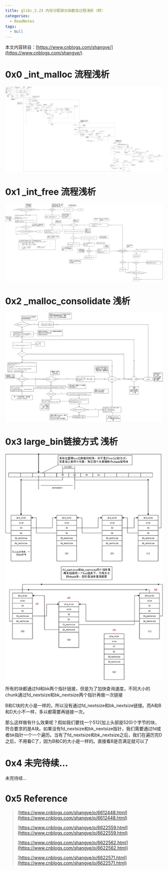```yaml
---
title: glibc_2.23 内存分配部分函数及过程浅析（转）
categories:
  - ReadNotes
tags:
  - Null
---
```


本文内容转自：[https://www.cnblogs.com/shangye/](https://www.cnblogs.com/shangye/)



# 0x0 _int_malloc 流程浅析

![int_malloc_](/image/2019-01-16-glibc_2.23_malloc_ReadingNotes/int_malloc.jpg)



# 0x1 _int_free 流程浅析

![int_free_](/image/2019-01-16-glibc_2.23_malloc_ReadingNotes/int_free.jpg)



# 0x2 _malloc_consolidate 浅析

![malloc_consolidate](/image/2019-01-16-glibc_2.23_malloc_ReadingNotes/malloc_consolidate.jpg)



# 0x3 large_bin链接方式 浅析

![_large_bin](/image/2019-01-16-glibc_2.23_malloc_ReadingNotes/large_bin.jpg)

所有的块都通过fd和bk两个指针链接，但是为了加快查询速度，不同大小的chunk通过fd_nextsize和bk_nextsize两个指针再做一次链接

B和C块的大小是一样的，所以没有通过fd_nextsize和bk_nextsize链接。而A和B和D大小不一样，多以都需要再链接一次。

那么这样做有什么效果呢？假如我们要找一个512(加上头部是520)个字节的块，符合要求的是A块。如果没有fd_nextsize和bk_nextsize指针，我们需要通过fd或者bk指针一个一个遍历。当有了fd_nextsize和bk_nextsize之后，我们在遍历完D之后，不用看C了，因为B和C的大小是一样的。直接看B是否满足就可以了



# 0x4 未完待续…

未完待续…



# 0x5 Reference

> [https://www.cnblogs.com/shangye/p/6612448.html](https://www.cnblogs.com/shangye/p/6612448.html)
>
> [https://www.cnblogs.com/shangye/p/6622559.html](https://www.cnblogs.com/shangye/p/6622559.html)
>
> [https://www.cnblogs.com/shangye/p/6622562.html](https://www.cnblogs.com/shangye/p/6622562.html)
>
> [https://www.cnblogs.com/shangye/p/6622571.html](https://www.cnblogs.com/shangye/p/6622571.html)
